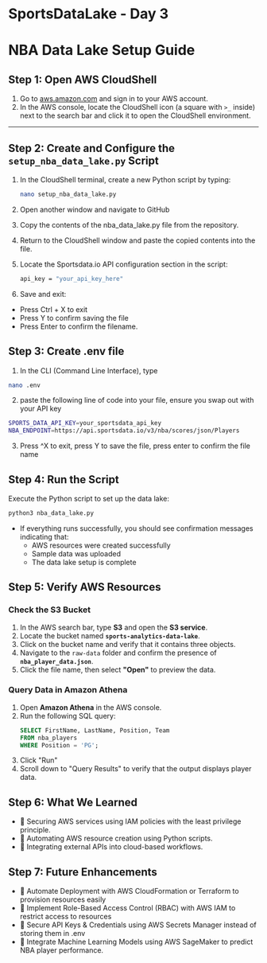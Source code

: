 # SportsDataLake - Day 3

# **NBA Data Lake Setup Guide**

## **Step 1: Open AWS CloudShell**
1. Go to [aws.amazon.com](https://aws.amazon.com) and sign in to your AWS account.  
2. In the AWS console, locate the CloudShell icon (a square with `>_` inside) next to the search bar and click it to open the CloudShell environment.

---

## **Step 2: Create and Configure the `setup_nba_data_lake.py` Script**
1. In the CloudShell terminal, create a new Python script by typing:
   ```bash
   nano setup_nba_data_lake.py
   ```

2. Open another window and navigate to GitHub
3. Copy the contents of the nba_data_lake.py file from the repository.
4. Return to the CloudShell window and paste the copied contents into the file.
5. Locate the Sportsdata.io API configuration section in the script:
   ```bash
   api_key = "your_api_key_here"
   ```
6. Save and exit:
- Press Ctrl + X to exit
- Press Y to confirm saving the file
- Press Enter to confirm the filename.

## **Step 3: Create .env file**
1. In the CLI (Command Line Interface), type
```bash
nano .env
```
2. paste the following line of code into your file, ensure you swap out with your API key
```bash
SPORTS_DATA_API_KEY=your_sportsdata_api_key
NBA_ENDPOINT=https://api.sportsdata.io/v3/nba/scores/json/Players
```

3. Press ^X to exit, press Y to save the file, press enter to confirm the file name

## **Step 4: Run the Script**
Execute the Python script to set up the data lake:
```bash
python3 nba_data_lake.py
```
- If everything runs successfully, you should see confirmation messages indicating that:
  - AWS resources were created successfully
  - Sample data was uploaded
  - The data lake setup is complete
 
## **Step 5: Verify AWS Resources**
### **Check the S3 Bucket**
1. In the AWS search bar, type **S3** and open the **S3 service**.
2. Locate the bucket named **`sports-analytics-data-lake`**.
3. Click on the bucket name and verify that it contains three objects.
4. Navigate to the `raw-data` folder and confirm the presence of **`nba_player_data.json`**.
5. Click the file name, then select **"Open"** to preview the data.

### **Query Data in Amazon Athena**
1. Open **Amazon Athena** in the AWS console.
2. Run the following SQL query:
   ```sql
   SELECT FirstName, LastName, Position, Team
   FROM nba_players
   WHERE Position = 'PG';
   ```
3. Click "Run"
4. Scroll down to "Query Results" to verify that the output displays player data.

## **Step 6: What We Learned**
- 🔹 Securing AWS services using IAM policies with the least privilege principle.
- 🔹 Automating AWS resource creation using Python scripts.
- 🔹 Integrating external APIs into cloud-based workflows.
  
## **Step 7: Future Enhancements**
- 🚀 Automate Deployment with AWS CloudFormation or Terraform to provision resources easily
- 🚀 Implement Role-Based Access Control (RBAC) with AWS IAM to restrict access to resources
- 🚀 Secure API Keys & Credentials using AWS Secrets Manager instead of storing them in .env
- 🚀 Integrate Machine Learning Models using AWS SageMaker to predict NBA player performance.
